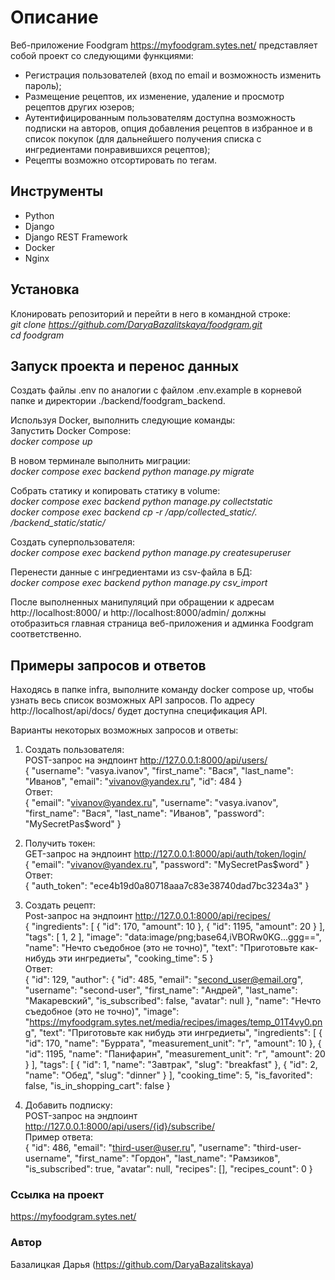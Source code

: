 # Описание
Веб-приложение Foodgram https://myfoodgram.sytes.net/ представляет собой проект со следующими функциями:

* Регистрация пользователей (вход по email и возможность изменить пароль);
* Размещение рецептов, их изменение, удаление и просмотр рецептов других юзеров;
* Аутентифицированным пользователям доступна возможность подписки на авторов, опция добавления рецептов
в избранное и в список покупок (для дальнейшего получения списка с ингредиентами понравившихся рецептов);
* Рецепты возможно отсортировать по тегам.

## Инструменты
* Python
* Django
* Django REST Framework
* Docker
* Nginx

## Установка
Клонировать репозиторий и перейти в него в командной строке:  
*git clone https://github.com/DaryaBazalitskaya/foodgram.git*  
*cd foodgram*

## Запуск проекта и перенос данных
Cоздать файлы .env по аналогии с файлом .env.example в корневой папке и директории ./backend/foodgram_backend.

Используя Docker, выполнить следующие команды:  
Запустить Docker Compose:  
*docker compose up*

В новом терминале выполнить миграции:  
*docker compose exec backend python manage.py migrate*

Cобрать статику и копировать статику в volume:  
*docker compose exec backend python manage.py collectstatic*  
*docker compose exec backend cp -r /app/collected_static/. /backend_static/static/*

Создать суперпользователя:  
*docker compose exec backend python manage.py createsuperuser*

Перенести данные с ингредиентами из csv-файла в БД:  
*docker compose exec backend python manage.py csv_import*

После выполненных манипуляций при обращении к адресам http://localhost:8000/ и http://localhost:8000/admin/ должны отобразиться главная страница веб-приложения и админка Foodgram соответственно.

## Примеры запросов и ответов
Находясь в папке infra, выполните команду docker compose up, чтобы узнать весь список возможных API запросов. По адресу http://localhost/api/docs/ будет доступна спецификация API.

Варианты некоторых возможных запросов и ответы:  
1. Создать пользователя:  
POST-запрос на эндпоинт http://127.0.0.1:8000/api/users/  
{
    "username": "vasya.ivanov",
    "first_name": "Вася",
    "last_name": "Иванов",
    "email": "vivanov@yandex.ru",
    "id": 484
}  
Ответ:  
{
    "email": "vivanov@yandex.ru",
    "username": "vasya.ivanov",
    "first_name": "Вася",
    "last_name": "Иванов",
    "password": "MySecretPas$word"
}

2. Получить токен:  
GET-запрос на эндпоинт http://127.0.0.1:8000/api/auth/token/login/  
{
    "email": "vivanov@yandex.ru",
    "password": "MySecretPas$word"
}  
Ответ:  
{
    "auth_token": "ece4b19d0a80718aaa7c83e38740dad7bc3234a3"
}

3. Создать рецепт:  
Post-запрос на эндпоинт http://127.0.0.1:8000/api/recipes/  
{
    "ingredients": [
        {
            "id": 170,
            "amount": 10
        },
        {
            "id": 1195,
            "amount": 20
        }
    ],
    "tags": [
        1,
        2
    ],
    "image": "data:image/png;base64,iVBORw0KG...ggg==",
    "name": "Нечто съедобное (это не точно)",
    "text": "Приготовьте как-нибудь эти ингредиеты",
    "cooking_time": 5
}  
Ответ:  
{
    "id": 129,
    "author": {
        "id": 485,
        "email": "second_user@email.org",
        "username": "second-user",
        "first_name": "Андрей",
        "last_name": "Макаревский",
        "is_subscribed": false,
        "avatar": null
    },
    "name": "Нечто съедобное (это не точно)",
    "image": "https://myfoodgram.sytes.net/media/recipes/images/temp_01T4vy0.png",
    "text": "Приготовьте как нибудь эти ингредиеты",
    "ingredients": [
        {
            "id": 170,
            "name": "Буррата",
            "measurement_unit": "г",
            "amount": 10
        },
        {
            "id": 1195,
            "name": "Панифарин",
            "measurement_unit": "г",
            "amount": 20
        }
    ],
    "tags": [
        {
            "id": 1,
            "name": "Завтрак",
            "slug": "breakfast"
        },
        {
            "id": 2,
            "name": "Обед",
            "slug": "dinner"
        }
    ],
    "cooking_time": 5,
    "is_favorited": false,
    "is_in_shopping_cart": false
}

4. Добавить подписку:  
POST-запрос на эндпоинт http://127.0.0.1:8000/api/users/{id}/subscribe/  
Пример ответа:  
{
    "id": 486,
    "email": "third-user@user.ru",
    "username": "third-user-username",
    "first_name": "Гордон",
    "last_name": "Рамзиков",
    "is_subscribed": true,
    "avatar": null,
    "recipes": [],
    "recipes_count": 0
}

### Ссылка на проект
https://myfoodgram.sytes.net/

### Автор
Базалицкая Дарья (https://github.com/DaryaBazalitskaya)